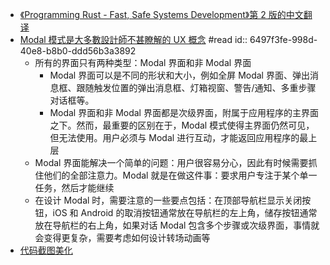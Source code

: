 - [《Programming Rust - Fast, Safe Systems Development》第 2 版的中文翻译](https://github.com/MeouSker77/ProgrammingRust)
- [Modal 模式是大多數設計師不甚瞭解的 UX 概念](https://intersection.tw/6e9b2104eac0) #read
  id:: 6497f3fe-998d-40e8-b8b0-ddd56b3a3892
	- 所有的界面只有两种类型：Modal 界面和非 Modal 界面
		- Modal 界面可以是不同的形状和大小，例如全屏 Modal 界面、弹出消息框、跟随触发位置的弹出消息框、灯箱视窗、警告/通知、多重步骤对话框等。
		- Modal 界面和非 Modal 界面都是次级界面，附属于应用程序的主界面之下。然而，最重要的区别在于，Modal 模式使得主界面仍然可见，但无法使用。用户必须与 Modal 进行互动，才能返回应用程序的最上层
	- Modal 界面能解决一个简单的问题：用户很容易分心，因此有时候需要抓住他们的全部注意力。Modal 就是在做这件事：要求用户专注于某个单一任务，然后才能继续
	- 在设计 Modal 时，需要注意的一些要点包括：在顶部导航栏显示关闭按钮，iOS 和 Android 的取消按钮通常放在导航栏的左上角，储存按钮通常放在导航栏的右上角，如果对话 Modal 包含多个步骤或次级界面，事情就会变得更复杂，需要考虑如何设计转场动画等
- [代码截图美化](https://codeimage.dev/)